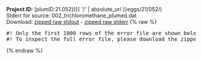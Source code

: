**Project ID:** [plumID:21.052]({{ '/' | absolute_url }}eggs/21/052/)  
Stderr for source:  002_trichloromethane_plumed.dat   
Download: [zipped raw stdout](002_trichloromethane_plumed.dat.plumed.stdout.txt.zip) - [zipped raw stderr](002_trichloromethane_plumed.dat.plumed.stderr.txt.zip) 
{% raw %}
<pre>
#! Only the first 1000 rows of the error file are shown below
#! To inspect the full error file, please download the zipped raw stderr file above
</pre>
{% endraw %}
